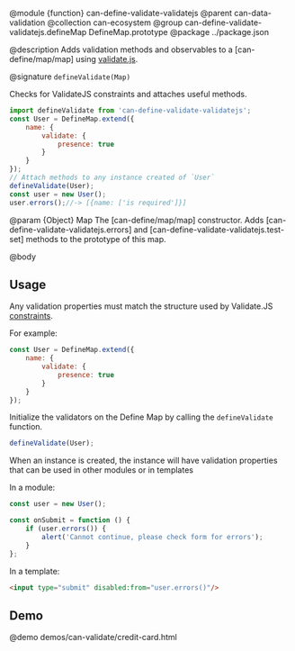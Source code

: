 @module {function} can-define-validate-validatejs
@parent can-data-validation
@collection can-ecosystem
@group can-define-validate-validatejs.defineMap DefineMap.prototype
@package ../package.json

@description Adds validation methods and observables to a [can-define/map/map]
using [validate.js](https://validatejs.org/).

@signature `defineValidate(Map)`

  Checks for ValidateJS constraints and attaches useful methods.

  ```javascript
  import defineValidate from 'can-define-validate-validatejs';
  const User = DefineMap.extend({
      name: {
          validate: {
              presence: true
          }
      }
  });
  // Attach methods to any instance created of `User`
  defineValidate(User);
  const user = new User();
  user.errors();//-> [{name: ['is required']}]
  ```

  @param {Object} Map The [can-define/map/map] constructor. Adds [can-define-validate-validatejs.errors] and [can-define-validate-validatejs.test-set] methods to the prototype of this map.

@body

## Usage

Any validation properties must match the structure used by Validate.JS [constraints](https://validatejs.org/#validators).

For example:

```javascript
const User = DefineMap.extend({
    name: {
        validate: {
            presence: true
        }
    }
});
```

Initialize the validators on the Define Map by calling the `defineValidate` function.

```javascript
defineValidate(User);
```

When an instance is created, the instance will have validation properties that can be used in other modules or in templates

In a module:

```javascript
const user = new User();

const onSubmit = function () {
    if (user.errors()) {
        alert('Cannot continue, please check form for errors');
    }
};
```

In a template:

```html
<input type="submit" disabled:from="user.errors()"/>
```

## Demo

@demo demos/can-validate/credit-card.html
